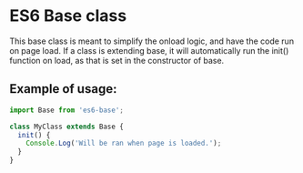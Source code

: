 # ES6 Base class
This base class is meant to simplify the onload logic, and have the code run on page load. If a class is extending base, it will automatically run the init() function on load, as that is set in the constructor of base.

## Example of usage:
```js
import Base from 'es6-base';

class MyClass extends Base {
  init() {
    Console.Log('Will be ran when page is loaded.');
  }
}
```
